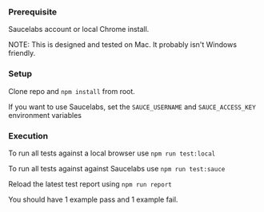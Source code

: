 ### Prerequisite

Saucelabs account or local Chrome install.

NOTE: This is designed and tested on Mac.  It probably isn't Windows friendly.

### Setup

Clone repo and `npm install` from root.

If you want to use Saucelabs, set the `SAUCE_USERNAME` and `SAUCE_ACCESS_KEY` environment variables

### Execution

To run all tests against a local browser use `npm run test:local`

To run all tests against against Saucelabs use `npm run test:sauce`

Reload the latest test report using `npm run report`

You should have 1 example pass and 1 example fail.
